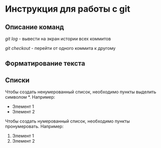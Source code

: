 # Инструкция для работы с git

## Описание команд

*git log* - вывести на экран истории всех коммитов

*git checkout* - перейти от одного коммита к другому

## Форматирование текста

## Списки
Чтобы создать ненумерованный список, необходимо пункты выделить символом *. Например:
* Элемент 1
* Элемент 2

Чтобы создать нумерованный список, необходимо пункты пронумеровать. Например:
1. Элемент 1
2. Элемент 2